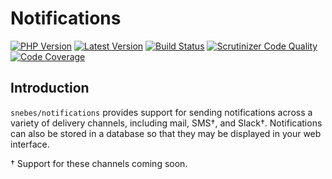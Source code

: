 # Notifications

[![PHP Version](https://img.shields.io/packagist/php-v/snebes/notifications.svg?maxAge=3600)](https://packagist.org/packages/snebes/notifications)
[![Latest Version](https://img.shields.io/packagist/v/snebes/notifications.svg?maxAge=3600)](https://packagist.org/packages/snebes/notifications)
[![Build Status](https://scrutinizer-ci.com/g/snebes/notifications/badges/build.png?b=master)](https://scrutinizer-ci.com/g/snebes/notifications/build-status/master)
[![Scrutinizer Code Quality](https://scrutinizer-ci.com/g/snebes/notifications/badges/quality-score.png?b=master)](https://scrutinizer-ci.com/g/snebes/notifications/?branch=master)
[![Code Coverage](https://scrutinizer-ci.com/g/snebes/notifications/badges/coverage.png?b=master)](https://scrutinizer-ci.com/g/snebes/notifications/?branch=master)

## Introduction

`snebes/notifications` provides support for sending notifications across a variety of delivery channels, including mail, SMS†, and Slack†. Notifications can also be stored in a database so that they may be displayed in your web interface.

† Support for these channels coming soon.

